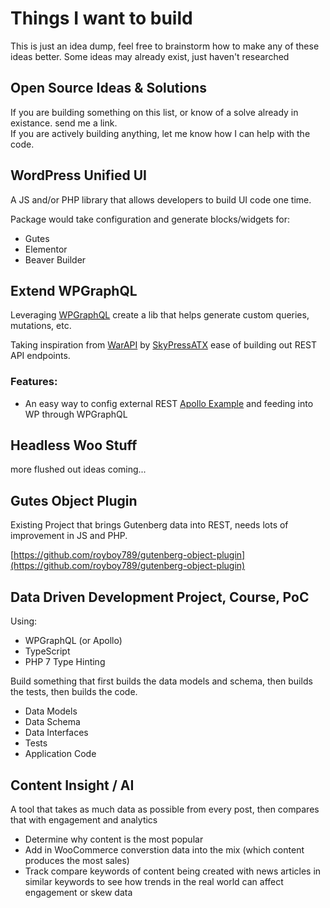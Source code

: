 # Things I want to build

This is just an idea dump, feel free to brainstorm how to make any of these ideas better. Some ideas may already exist, just haven't researched

## Open Source Ideas & Solutions

If you are building something on this list, or know of a solve already in existance. send me a link.  
If you are actively building anything, let me know how I can help with the code.

## WordPress Unified UI

A JS and/or PHP library that allows developers to build UI code one time. 

Package would take configuration and generate blocks/widgets for:

- Gutes
- Elementor
- Beaver Builder

## Extend WPGraphQL

Leveraging [WPGraphQL](https://github.com/wp-graphql/wp-graphql) create a lib that helps generate custom queries, mutations, etc.

Taking inspiration from [WarAPI](https://github.com/SkyPressATX/war-api) by [SkyPressATX](https://github.com/SkyPressATX) ease of building out REST API endpoints.

### Features:

- An easy way to config external REST [Apollo Example](https://github.com/wp-graphql/wp-graphql) and feeding into WP through WPGraphQL

## Headless Woo Stuff

more flushed out ideas coming...

## Gutes Object Plugin

Existing Project that brings Gutenberg data into REST, needs lots of improvement in JS and PHP.

[https://github.com/royboy789/gutenberg-object-plugin](https://github.com/royboy789/gutenberg-object-plugin)

## Data Driven Development Project, Course, PoC

Using:

- WPGraphQL (or Apollo)
- TypeScript
- PHP 7 Type Hinting

Build something that first builds the data models and schema, then builds the tests, then builds the code.

- Data Models
- Data Schema
- Data Interfaces
- Tests
- Application Code

## Content Insight / AI

A tool that takes as much data as possible from every post, then compares that with engagement and analytics 

- Determine why content is the most popular
- Add in WooCommerce converstion data into the mix (which content produces the most sales)
- Track compare keywords of content being created with news articles in similar keywords to see how trends in the real world can affect engagement or skew data
